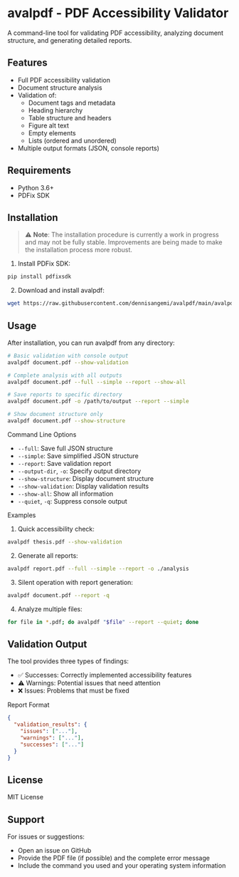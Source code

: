 # avalpdf - PDF Accessibility Validator

A command-line tool for validating PDF accessibility, analyzing document structure, and generating detailed reports.

## Features

- Full PDF accessibility validation
- Document structure analysis
- Validation of:
  - Document tags and metadata
  - Heading hierarchy
  - Table structure and headers
  - Figure alt text
  - Empty elements
  - Lists (ordered and unordered)
- Multiple output formats (JSON, console reports)

## Requirements

- Python 3.6+
- PDFix SDK

## Installation

> ⚠️ **Note**: The installation procedure is currently a work in progress and may not be fully stable. Improvements are being made to make the installation process more robust.

1. Install PDFix SDK:
```bash
pip install pdfixsdk
```

2. Download and install avalpdf:
```bash
wget https://raw.githubusercontent.com/dennisangemi/avalpdf/main/avalpdf -O - | sudo tee /usr/local/bin/avalpdf > /dev/null && sudo chmod +x /usr/local/bin/avalpdf
```

## Usage
After installation, you can run avalpdf from any directory:

```sh
# Basic validation with console output
avalpdf document.pdf --show-validation

# Complete analysis with all outputs
avalpdf document.pdf --full --simple --report --show-all

# Save reports to specific directory
avalpdf document.pdf -o /path/to/output --report --simple

# Show document structure only
avalpdf document.pdf --show-structure
```

Command Line Options
* `--full`: Save full JSON structure
* `--simple`: Save simplified JSON structure
* `--report`: Save validation report
* `--output-dir`, `-o`: Specify output directory
* `--show-structure`: Display document structure
* `--show-validation`: Display validation results
* `--show-all`: Show all information
* `--quiet`, `-q`: Suppress console output

Examples
1. Quick accessibility check:
```sh
avalpdf thesis.pdf --show-validation
```

2. Generate all reports:
```sh
avalpdf report.pdf --full --simple --report -o ./analysis
```

3. Silent operation with report generation:
```sh
avalpdf document.pdf --report -q
```

4. Analyze multiple files:
```sh
for file in *.pdf; do avalpdf "$file" --report --quiet; done
```

## Validation Output
The tool provides three types of findings:

* ✅ Successes: Correctly implemented accessibility features
* ⚠️ Warnings: Potential issues that need attention
* ❌ Issues: Problems that must be fixed

Report Format
```json
{
  "validation_results": {
    "issues": ["..."],
    "warnings": ["..."],
    "successes": ["..."]
  }
}
```
## License
MIT License

## Support
For issues or suggestions:

* Open an issue on GitHub
* Provide the PDF file (if possible) and the complete error message
* Include the command you used and your operating system information
